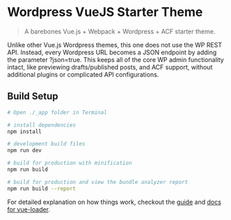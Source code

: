 # Wordpress VueJS Starter Theme

> A barebones Vue.js + Webpack + Wordpress + ACF starter theme.

Unlike other Vue.js Wordpress themes, this one does not use the WP REST API. Instead, every Wordpress URL becomes a JSON endpoint by adding the parameter ?json=true. This keeps all of the core WP admin functionality intact, like previewing drafts/published posts, and ACF support, without additional plugins or complicated API configurations.

## Build Setup

``` bash
# Open ./_app folder in Terminal

# install dependencies
npm install

# development build files
npm run dev

# build for production with minification
npm run build

# build for production and view the bundle analyzer report
npm run build --report
```

For detailed explanation on how things work, checkout the [guide](http://vuejs-templates.github.io/webpack/) and [docs for vue-loader](http://vuejs.github.io/vue-loader).
